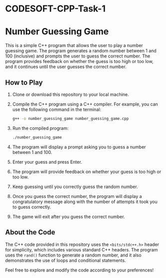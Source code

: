 # CODESOFT-CPP-Task-1
# Number Guessing Game

This is a simple C++ program that allows the user to play a number guessing game. The program generates a random number between 1 and 100 (inclusive) and prompts the user to guess the correct number. The program provides feedback on whether the guess is too high or too low, and it continues until the user guesses the correct number.

## How to Play

1. Clone or download this repository to your local machine.

2. Compile the C++ program using a C++ compiler. For example, you can use the following command in the terminal:

    ```bash
    g++ -o number_guessing_game number_guessing_game.cpp
    ```

3. Run the compiled program:

    ```bash
    ./number_guessing_game
    ```

4. The program will display a prompt asking you to guess a number between 1 and 100.

5. Enter your guess and press Enter.

6. The program will provide feedback on whether your guess is too high or too low.

7. Keep guessing until you correctly guess the random number.

8. Once you guess the correct number, the program will display a congratulatory message along with the number of attempts it took you to guess correctly.

9. The game will exit after you guess the correct number.

## About the Code

The C++ code provided in this repository uses the `<bits/stdc++.h>` header for simplicity, which includes various standard C++ headers. The program uses the `rand()` function to generate a random number, and it also demonstrates the use of loops and conditional statements.

Feel free to explore and modify the code according to your preferences!

